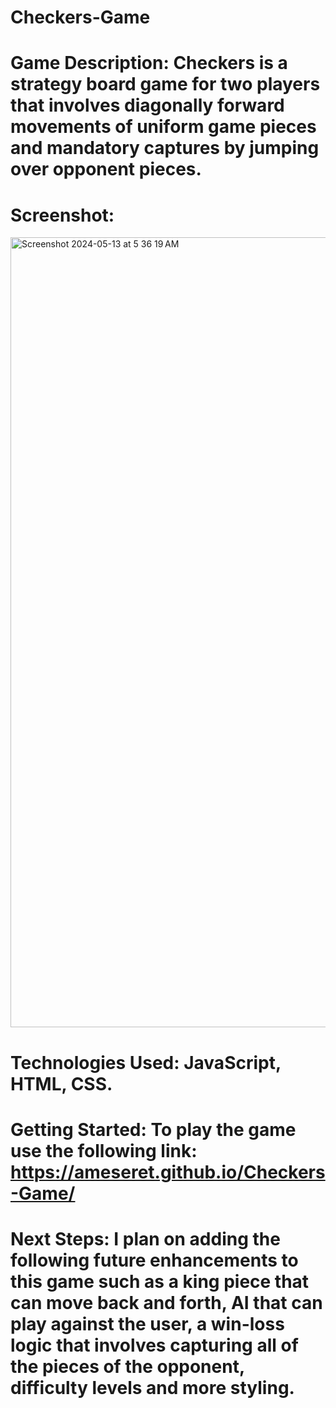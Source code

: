 # Checkers-Game

#  Game Description: Checkers is a strategy board game for two players that involves diagonally forward movements of uniform game pieces and mandatory captures by jumping over opponent pieces.

# Screenshot:
<img width="1264" alt="Screenshot 2024-05-13 at 5 36 19 AM" src="https://github.com/ameseret/Checkers-Game/assets/160042049/eaebfe23-96de-4e01-b29b-37ccabe9bff7">

# Technologies Used:  JavaScript, HTML, CSS.

# Getting Started: To play the game use the following link: https://ameseret.github.io/Checkers-Game/

# Next Steps: I plan on adding the following future enhancements to this game such as a king piece that can move back and forth, AI that can play against the user, a win-loss logic that involves capturing all of the pieces of the opponent, difficulty levels and more styling.





